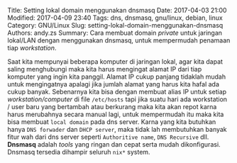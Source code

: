 Title: Setting lokal domain menggunakan dnsmasq
Date: 2017-04-03 21:00
Modified: 2017-04-09 23:40
Tags: dns, dnsmasq, gnu/linux, debian, linux
Category: GNU/Linux
Slug: setting-lokal-domain-menggunakan-dnsmasq
Authors: andy.zs
Summary: Cara membuat domain *private* untuk jaringan lokal/LAN dengan menggunakan dnsmasq, untuk mempermudah penamaan tiap *workstation*.



Saat kita mempunyai beberapa komputer di jaringan lokal, agar kita dapat saling menghubungi maka 
kita harus mengingat alamat IP dari tiap komputer yang ingin kita panggil. Alamat IP cukup panjang tidaklah mudah untuk mengingatnya 
apalagi jika jumlah alamat yang harus kita hafal ada cukup banyak. Sebenarnya kita bisa dengan membuat alias IP untuk setiap *workstation/computer* di file `/etc/hosts` tapi jika suatu hari ada workstation / user baru yang bertambah atau berkurang maka kita akan repot karna harus merubahnya secara manual lagi, untuk mempermudah itu maka kita bisa membuat `local domain` pada dns server. Karna yang kita butuhkan hanya `DNS forwader` dan `DHCP server`, maka tidak lah membutuhkan banyak fitur wah dari dns server seperti `Authoritive name`, `DNS Recursive` dll. **Dnsmasq** adalah *tools* yang ringan dan cepat serta mudah dikonfigurasi. Dnsmasq tersedia dihampir seluruh `nix*` system. 



